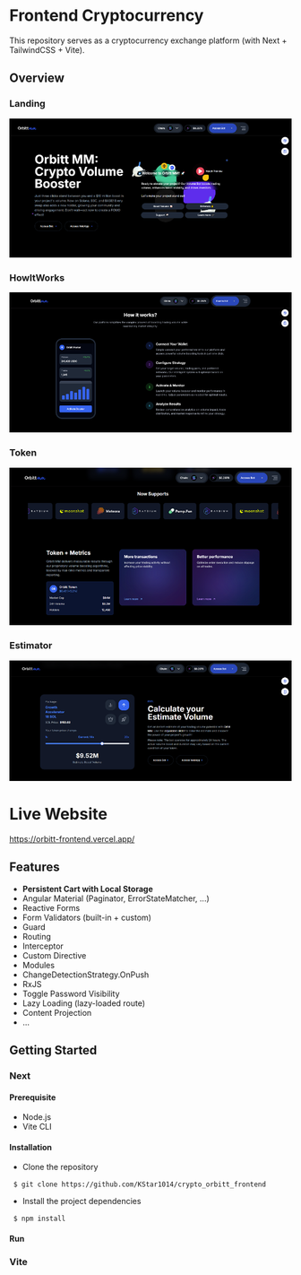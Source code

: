 # Frontend Cryptocurrency
This repository serves as a cryptocurrency exchange platform (with Next + TailwindCSS + Vite).

## Overview

### Landing
![landing](./images/landing.PNG)

### HowItWorks
![howItWorks](./images/how_it_works.PNG)

### Token
![token](./images/token.PNG)

### Estimator
![estimator](./images/calculator.PNG)


# Live Website
https://orbitt-frontend.vercel.app/

## Features
- **Persistent Cart with Local Storage**
- Angular Material (Paginator, ErrorStateMatcher, ...)
- Reactive Forms
- Form Validators (built-in + custom)
- Guard
- Routing
- Interceptor
- Custom Directive
- Modules
- ChangeDetectionStrategy.OnPush
- RxJS
- Toggle Password Visibility
- Lazy Loading (lazy-loaded route)
- Content Projection
- ...

## Getting Started
### Next
#### Prerequisite 
- Node.js
- Vite CLI
#### Installation
- Clone the repository
<pre><code> $ git clone https://github.com/KStar1014/crypto_orbitt_frontend  </code></pre>
- Install the project dependencies
<pre><code> $ npm install </code></pre>
#### Run


### Vite

